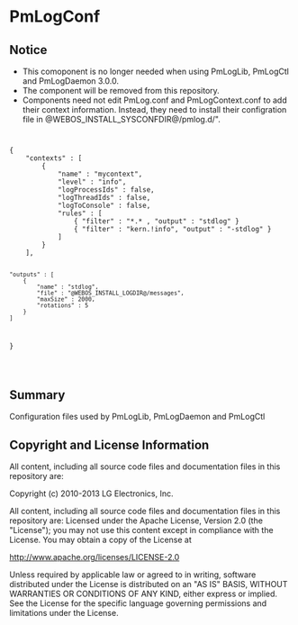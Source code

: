PmLogConf
=========

Notice
-------
- This comoponent is no longer needed when using PmLogLib, PmLogCtl and PmLogDaemon 3.0.0.
- The component will be removed from this repository.
- Components need not edit PmLog.conf and PmLogContext.conf to add their context information. Instead, they need to install their configration file in @WEBOS_INSTALL_SYSCONFDIR@/pmlog.d/".
<code>
<pre>
{
	"contexts" : [
		{
			"name" : "mycontext",
			"level" : "info",
			"logProcessIds" : false,
			"logThreadIds" : false,
			"logToConsole" : false,
			"rules" : [
				{ "filter" : "*.* , "output" : "stdlog" }
				{ "filter" : "kern.!info", "output" : "-stdlog" }
			]
		}
	],

	"outputs" : [
		{
			"name" : "stdlog",
			"file" : "@WEBOS_INSTALL_LOGDIR@/messages",
			"maxSize" : 2000,
			"rotations" : 5
		}
	]
}
</pre>
</code>

Summary
-------
Configuration files used by PmLogLib, PmLogDaemon and PmLogCtl


## Copyright and License Information

All content, including all source code files and documentation files in this repository are:

 Copyright (c) 2010-2013 LG Electronics, Inc.

All content, including all source code files and documentation files in this repository are:
Licensed under the Apache License, Version 2.0 (the "License");
you may not use this content except in compliance with the License.
You may obtain a copy of the License at

http://www.apache.org/licenses/LICENSE-2.0

Unless required by applicable law or agreed to in writing, software
distributed under the License is distributed on an "AS IS" BASIS,
WITHOUT WARRANTIES OR CONDITIONS OF ANY KIND, either express or implied.
See the License for the specific language governing permissions and
limitations under the License.

